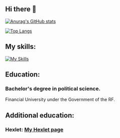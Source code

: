 ## Hi there 👋

[![Anurag's GitHub stats](https://github-readme-stats.vercel.app/api?username=256sha9gag)](https://github.com/anuraghazra/github-readme-stats)

[![Top Langs](https://github-readme-stats.vercel.app/api/top-langs/?username=256sha9gag&layout=compact)](https://github.com/anuraghazra/github-readme-stats)

## My skills:

[![My Skills](https://skillicons.dev/icons?i=js,html,css,bash,git,github,nodejs,jest)](https://skillicons.dev)

## Education:
### Bachelor's degree in political science.
Financial University under the Government of the RF.

## Additional education:
### Hexlet: [My Hexlet page](https://ru.hexlet.io/u/solutionjs)

<!--
**256sha9gag/256sha9gag** is a ✨ _special_ ✨ repository because its `README.md` (this file) appears on your GitHub profile.

Here are some ideas to get you started:

- 🔭 I’m currently working on ...
- 🌱 I’m currently learning ...
- 👯 I’m looking to collaborate on ...
- 🤔 I’m looking for help with ...
- 💬 Ask me about ...
- 📫 How to reach me: ...
- 😄 Pronouns: ...
- ⚡ Fun fact: ...
-->
